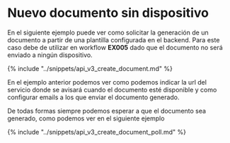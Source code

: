 # Nuevo documento sin dispositivo

En el siguiente ejemplo puede ver como solicitar la generación de un documento a partir de una plantilla configurada en el backend. Para este caso debe de utilizar en workflow **EX005** dado que el documento no será enviado a ningún dispositivo.

{% include "../snippets/api_v3_create_document.md" %}

En el ejemplo anterior podemos ver como podemos indicar la url del servicio donde se avisará cuando el documento esté disponible y como configurar emails a los que enviar el documento generado.

De todas formas siempre podemos esperar a que el documento sea generado, como podemos ver en el siguiente ejemplo

{% include "../snippets/api_v3_create_document_poll.md" %}
